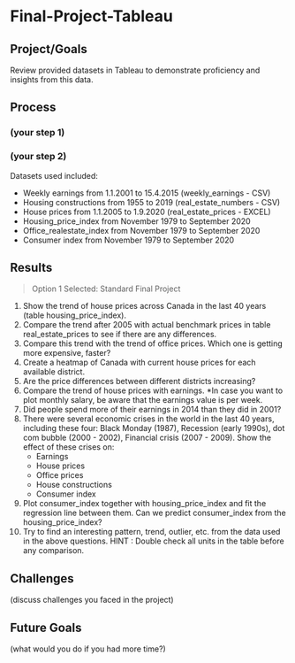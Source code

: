# Final-Project-Tableau

## Project/Goals
Review provided datasets in Tableau to demonstrate proficiency and insights from this data.

## Process
### (your step 1)
### (your step 2)
Datasets used included:
* Weekly earnings from 1.1.2001 to 15.4.2015 (weekly_earnings - CSV)
* Housing constructions from 1955 to 2019 (real_estate_numbers - CSV)
* House prices from 1.1.2005 to 1.9.2020 (real_estate_prices - EXCEL)
* Housing_price_index from November 1979 to September 2020
* Office_realestate_index from November 1979 to September 2020
* Consumer index from November 1979 to September 2020

## Results
> Option 1 Selected: Standard Final Project

1. Show the trend of house prices across Canada in the last 40 years (table housing_price_index).
2. Compare the trend after 2005 with actual benchmark prices in table real_estate_prices to see if there are any differences.
3. Compare this trend with the trend of office prices. Which one is getting more expensive, faster?
4. Create a heatmap of Canada with current house prices for each available district.
5. Are the price differences between different districts increasing?
6. Compare the trend of house prices with earnings. *In case you want to plot monthly salary, be aware that the earnings value is per week.
7. Did people spend more of their earnings in 2014 than they did in 2001?
8. There were several economic crises in the world in the last 40 years, including these four: Black Monday (1987), Recession (early 1990s), dot com bubble (2000 - 2002), Financial crisis (2007 - 2009). Show the effect of these crises on:
   * Earnings
   * House prices
   *  Office prices
   *  House constructions
   *  Consumer index
9. Plot consumer_index together with housing_price_index and fit the regression line between them. Can we predict consumer_index from the housing_price_index?
10. Try to find an interesting pattern, trend, outlier, etc. from the data used in the above questions.
    HINT : Double check all units in the table before any comparison.


## Challenges 
(discuss challenges you faced in the project)

## Future Goals
(what would you do if you had more time?)

